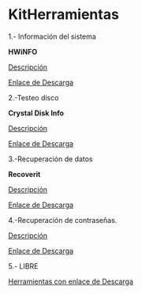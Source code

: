 # KitHerramientas

1.- Información del sistema

**HWiNFO**

[Descripción](modulo0/modulo0.md)


[Enlace de Descarga](https://www.hwinfo.com/download/)

2.-Testeo disco

**Crystal Disk Info**

[Descripción](modulo1/modulo1.md)

[Enlace de Descarga](https://crystalmark.info/en/software/crystaldiskinfo/)

3.-Recuperación de datos

**Recoverit**

[Descripción](modulo2/modulo2.md)

[Enlace de Descarga](https://recoverit.wondershare.es/deleted-recovery/undelete-freewares.html)

4.-Recuperación de contraseñas.

[Descripción](modulo3/modulo3.md)

[Enlace de Descarga](https://www.nirsoft.net/password_recovery_tools.html)

5.- LIBRE

[Herramientas con enlace de Descarga](modulo4/modulo4.md)


